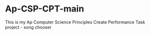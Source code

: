 # Ap-CSP-CPT-main

This is my Ap Computer Science Principles Create Performance Task project - song chooser
